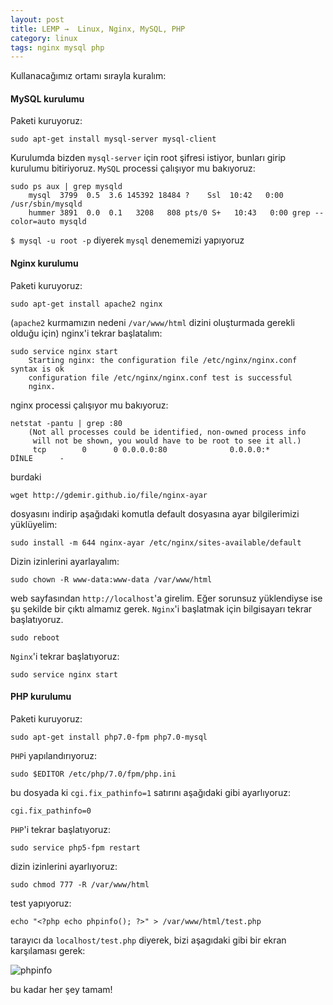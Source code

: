 ```yaml
---
layout: post
title: LEMP →  Linux, Nginx, MySQL, PHP
category: linux
tags: nginx mysql php
---
```


Kullanacağımız ortamı sırayla kuralım:

#### MySQL kurulumu

Paketi kuruyoruz:

	sudo apt-get install mysql-server mysql-client

Kurulumda bizden `mysql-server` için root şifresi istiyor, bunları girip kurulumu bitiriyoruz.
`MySQL` processi çalışıyor mu bakıyoruz:

	sudo ps aux | grep mysqld
		mysql  3799  0.5  3.6 145392 18484 ?    Ssl  10:42   0:00 /usr/sbin/mysqld
		hummer 3891  0.0  0.1   3208   808 pts/0 S+   10:43   0:00 grep --color=auto mysqld

`$ mysql -u root -p` diyerek `mysql` denememizi yapıyoruz

#### Nginx kurulumu

Paketi kuruyoruz:

	sudo apt-get install apache2 nginx

(`apache2` kurmamızın nedeni `/var/www/html` dizini oluşturmada gerekli olduğu için)
nginx'i tekrar başlatalım:

	sudo service nginx start
		Starting nginx: the configuration file /etc/nginx/nginx.conf syntax is ok
		configuration file /etc/nginx/nginx.conf test is successful
		nginx.

nginx processi çalışıyor mu bakıyoruz:

	netstat -pantu | grep :80
		(Not all processes could be identified, non-owned process info
		 will not be shown, you would have to be root to see it all.)
		 tcp        0      0 0.0.0.0:80              0.0.0.0:*               DİNLE      -

burdaki

	wget http://gdemir.github.io/file/nginx-ayar

dosyasını indirip aşağıdaki komutla default dosyasına ayar bilgilerimizi yüklüyelim:

	sudo install -m 644 nginx-ayar /etc/nginx/sites-available/default

Dizin izinlerini ayarlayalım:

	sudo chown -R www-data:www-data /var/www/html

web sayfasından `http://localhost`'a girelim. Eğer sorunsuz yüklendiyse ise şu şekilde bir çıktı almamız gerek. `Nginx`'i başlatmak için bilgisayarı tekrar başlatıyoruz.

	sudo reboot

`Nginx`'i tekrar başlatıyoruz:

	sudo service nginx start

#### PHP kurulumu

Paketi kuruyoruz:

	sudo apt-get install php7.0-fpm php7.0-mysql

`PHP`i yapılandırıyoruz:

	sudo $EDITOR /etc/php/7.0/fpm/php.ini

bu dosyada ki `cgi.fix_pathinfo=1` satırını aşağıdaki gibi ayarlıyoruz:

	cgi.fix_pathinfo=0

`PHP`'i tekrar başlatıyoruz:

	sudo service php5-fpm restart

dizin izinlerini ayarlıyoruz:

	sudo chmod 777 -R /var/www/html

test yapıyoruz:

	echo "<?php echo phpinfo(); ?>" > /var/www/html/test.php

tarayıcı da `localhost/test.php` diyerek, bizi aşagıdaki gibi bir ekran karşılaması gerek:

![phpinfo](http://gdemir.github.io/file/phpinfo.png)

bu kadar her şey tamam!
